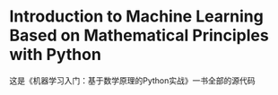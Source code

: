 # Introduction to Machine Learning Based on Mathematical Principles with Python
这是《机器学习入门：基于数学原理的Python实战》一书全部的源代码
